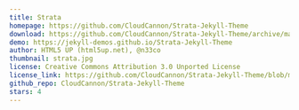 ```yaml
---
title: Strata
homepage: https://github.com/CloudCannon/Strata-Jekyll-Theme
download: https://github.com/CloudCannon/Strata-Jekyll-Theme/archive/master.zip
demo: https://jekyll-demos.github.io/Strata-Jekyll-Theme
author: HTML5 UP (html5up.net), @n33co
thumbnail: strata.jpg
license: Creative Commons Attribution 3.0 Unported License
license_link: https://github.com/CloudCannon/Strata-Jekyll-Theme/blob/master/LICENSE.txt
github_repo: CloudCannon/Strata-Jekyll-Theme
stars: 4
---
```

